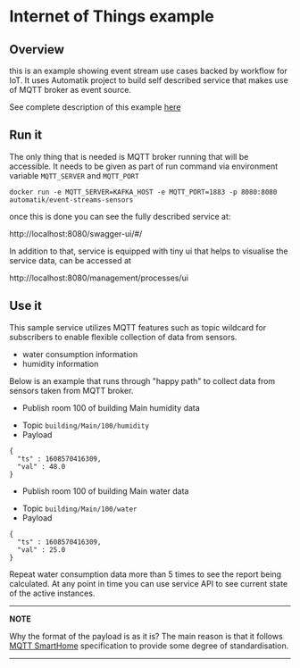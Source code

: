 # Internet of Things example

## Overview 

this is an example showing event stream use cases backed by workflow for IoT. It uses Automatik project to build self described service that makes use of MQTT broker as event source.

See complete description of this example [here](https://automatikio.com/component-main/0.0.0/examples/leaks.html)

## Run it

The only thing that is needed is MQTT broker running that will be accessible. It needs to be given as part of run command via environment variable `MQTT_SERVER` and `MQTT_PORT`

`docker run -e MQTT_SERVER=KAFKA_HOST -e MQTT_PORT=1883 -p 8080:8080 automatik/event-streams-sensors`

once this is done you can see the fully described service at:

http://localhost:8080/swagger-ui/#/

In addition to that, service is equipped with tiny ui that helps to visualise the service data, can be accessed at 

http://localhost:8080/management/processes/ui

## Use it

This sample service utilizes MQTT features such as topic wildcard for subscribers to enable flexible
collection of data from sensors.

- water consumption information
- humidity information

Below is an example that runs through "happy path" to collect data from sensors taken from MQTT broker.


* Publish room 100 of building Main humidity data

- Topic `building/Main/100/humidity`
- Payload


````
{
  "ts" : 1608570416309,
  "val" : 48.0
}

````

* Publish room 100 of building Main water data

- Topic `building/Main/100/water`
- Payload


````
{
  "ts" : 1608570416309,
  "val" : 25.0
}

````

Repeat water consumption data more than 5 times to see the report being
calculated. At any point in time you can use service API to see current
state of the active instances.

---
**NOTE**

Why the format of the payload is as it is? The main reason is that it
follows [MQTT SmartHome](https://github.com/mqtt-smarthome/mqtt-smarthome)
 specification to provide some degree of standardisation.

---